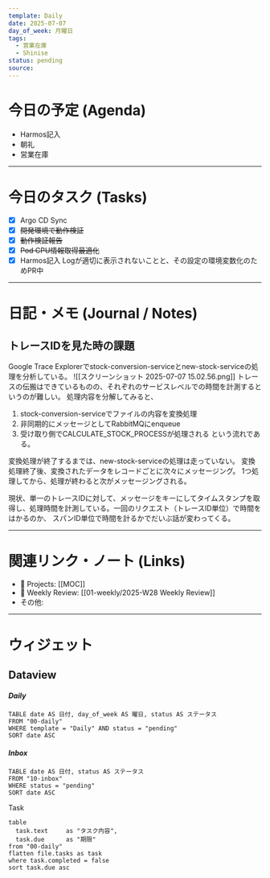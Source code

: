 ```yaml
---
template: Daily
date: 2025-07-07
day_of_week: 月曜日
tags:
  - 営業在庫
  - Shinise
status: pending
source:
---
```

# 今日の予定 (Agenda)
- Harmos記入
- 朝礼
- 営業在庫

---
# 今日のタスク (Tasks)
- [x] Argo CD Sync
- [x] ~~開発環境で動作検証~~
- [x] ~~動作検証報告~~
- [x] ~~Pod CPU情報取得最適化~~
- [x] Harmos記入
Logが適切に表示されないことと、その設定の環境変数化のためPR中

---

# 日記・メモ (Journal / Notes)

## トレースIDを見た時の課題
Google Trace Explorerでstock-conversion-serviceとnew-stock-serviceの処理を分析している。
![[スクリーンショット 2025-07-07 15.02.56.png]]
トレースの伝搬はできているものの、それぞれのサービスレベルでの時間を計測するというのが難しい。
処理内容を分解してみると、
1. stock-conversion-serviceでファイルの内容を変換処理
2. 非同期的にメッセージとしてRabbitMQにenqueue
3. 受け取り側でCALCULATE_STOCK_PROCESSが処理される
という流れである。

変換処理が終了するまでは、new-stock-serviceの処理は走っていない。
変換処理終了後、変換されたデータをレコードごとに次々にメッセージング。
1つ処理してから、処理が終わると次がメッセージングされる。

現状、単一のトレースIDに対して、メッセージをキーにしてタイムスタンプを取得し、処理時間を計測している。一回のリクエスト（トレースID単位）で時間をはかるのか、
スパンID単位で時間を計るかでだいぶ話が変わってくる。



---

# 関連リンク・ノート (Links)
- 📂 Projects: [[MOC]]
- 📂 Weekly Review: [[01-weekly/2025-W28 Weekly Review]]
- その他: 

---

# ウィジェット
## **Dataview**

#### *Daily*
```dataview
TABLE date AS 日付, day_of_week AS 曜日, status AS ステータス
FROM "00-daily"
WHERE template = "Daily" AND status = "pending"
SORT date ASC
```

#### *Inbox*
```dataview
TABLE date AS 日付, status AS ステータス
FROM "10-inbox"
WHERE status = "pending"
SORT date ASC
```

Task
```dataview
table
  task.text     as "タスク内容",
  task.due      as "期限"
from "00-daily"
flatten file.tasks as task
where task.completed = false
sort task.due asc
```
